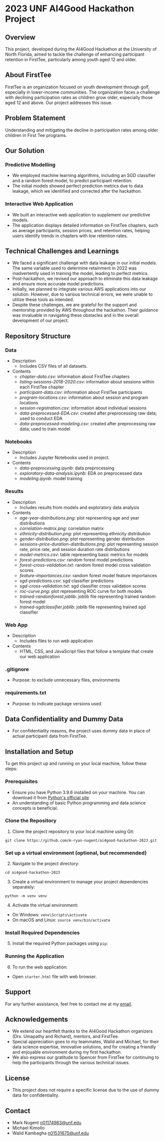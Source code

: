 # 2023 UNF AI4Good Hackathon Project

## Overview
This project, developed during the AI4Good Hackathon at the University of North Florida, aimed to tackle the challenge of enhancing participant retention in FirstTee, particularly among youth aged 12 and older.

## About FirstTee
FirstTee is an organization focused on youth development through golf, especially in lower-income communities. The organization faces a challenge with declining participation rates as children grow older, especially those aged 12 and above. Our project addresses this issue.

## Problem Statement
Understanding and mitigating the decline in participation rates among older children in First Tee programs.

## Our Solution
### Predictive Modelling
- We employed machine learning algorithms, including an SGD classifier and a random forest model, to predict participant retention.
- The initial models showed perfect prediction metrics due to data leakage, which we identified and corrected after the hackathon.

### Interactive Web Application
- We built an interactive web application to supplement our predictive models.
- The application displays detailed information on FirstTee chapters, such as average participants, session prices, and retention rates, helping users identify trends in chapters with low retention rates.

## Technical Challenges and Learnings
- We faced a significant challenge with data leakage in our initial models. The same variable used to determine retainment in 2022 was inadvertently used in training the model, leading to perfect metrics.
- Post-hackathon, we revised our approach to eliminate this data leakage and ensure more accurate model predictions.
- Initially, we planned to integrate various AWS applications into our solution. However, due to various technical errors, we were unable to utilize these tools as intended.
- Despite these challenges, we are grateful for the support and mentorship provided by AWS throughout the hackathon. Their guidance was invaluable in navigating these obstacles and in the overall development of our project.

## Repository Structure
### Data
- Description
    - Includes CSV files of all datasets.
- Contents
    - *chapter-data.csv*: information about FirstTee chapters
    - *listing-sessions-2018-2020.csv*: information about sessions within each FirstTee chapter
    - *participant-data.csv*: information about FirstTee participants
    - *program-locations.csv*: information about session and program locations
    - *session-registration.csv*: information about individual sessions
    - *data-preprocessed-EDA.csv*: created after preprocessing raw data; used to conduct EDA
    - *data-preprocessed-modeling.csv*: created after preprocessing raw data; used to train model

### Notebooks
- Description
    - Includes Jupyter Notebooks used in project.
- Contents
    - *data-preprocessing.ipynb*: data preprocessing
    - *exploratory-data-analysis.ipynb*: EDA on preprocessed data
    - *modeling.ipynb*: model training

### Results
- Description
    - Includes results from models and exploratory data analysis
- Contents
    - *age-year-distributions.png*: plot representing age and year distributions
    - *correlation-matrix.png*: correlation matrix
    - *ethnicity-distribution.png*: plot representing ethnicity distribution
    - *gender-distribution.png*: plot representing gender distribution
    - *sessions-price-duration-distributions.png*: plot representing session rate, price rate, and session duration rate distributions
    - *model-metrics.csv*: table representing basic metrics for models
    - *forest-predictions.csv*: random forest model predictions
    - *forest-cross-validation.txt*: random forest model cross validation scores
    - *feature-importances.csv*: random forest model feature importances
    - *sgd-predictions.csv*: sgd classifier predictions
    - *sgd-cross-validation.txt*: sgd classifier cross validation scores
    - *roc-curve.png*: plot representing ROC curve for both models
    - *trained-randomforest.joblib*: joblib file representing trained random forest model
    - *trained-sgdclassifier.joblib*: joblib file representing trained sgd classifier

### Web App
- Description
    - Includes files to run web application
- Contents
    - HTML, CSS, and JavaScript files that follow a template that create our web application

### .gitignore
- Purpose: to exclude unnecessary files, environments

### requirements.txt
- Purpose: to indicate package versions used

## Data Confidentiality and Dummy Data
- For confidentiality reasons, the project uses dummy data in place of actual participant data from FirstTee.

## Installation and Setup

To get this project up and running on your local machine, follow these steps:

### Prerequisites
- Ensure you have Python 3.9.6 installed on your machine. You can download it from [Python's official site](https://www.python.org/downloads/)
- An understanding of basic Python programming and data science concepts is beneficial.

### Clone the Repository
1. Clone the project repository to your local machine using Git:

`git clone https://github.com/m-ryan-nugent/ai4good-hackathon-2023.git`

### Set up a virtual environment (optional, but recommended)
2. Navigate to the project directory:

`cd ai4good-hackathon-2023`

3. Create a virtual environment to manage your project dependencies separately:

`python -m venv venv`

4. Activate the virtual environment:
- On Windows: `venv\Scripts\activate`
- On macOS and Linux: `source venv/bin/activate`

### Install Required Dependencies
5. Install the required Python packages using `pip`:

### Running the Application
6. To run the web application:
- Open `starter.html` file with web browser.

## Support
For any further assistance, feel free to contact me at my [email](mryannugent@gmail.com).

## Acknowledgements
- We extend our heartfelt thanks to the AI4Good Hackathon organizers (Drs. Umapathy and Richard), mentors, and FirstTee.
- Special appreciation goes to my teammates, Walid and Michael, for their data science expertise, innovative solutions, and for creating a friendly and enjoyable environment during my first hackathon.
- We also express our gratitude to Spencer from FirstTee for continuing to help the participants through the various technical issues.

## License
- This project does not require a specific license due to the use of dummy data for confidentiality.

## Contact
- Mark Nugent [n01174983@unf.edu](n01174983@unf.edu)
- Michael Kimollo []()
- Walid Kambagha [n01531675@unf.edu](n01531675@unf.edu)
